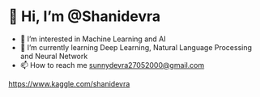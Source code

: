   # 👋 Hi, I’m @Shanidevra
- 👀 I’m interested in Machine Learning and AI
- 🌱 I’m currently learning Deep Learning, Natural Language Processing and Neural Network
- 📫 How to reach me sunnydevra27052000@gmail.com 

https://www.kaggle.com/shanidevra

<!---
Shanidevra/Shanidevra is a ✨ special ✨ repository because its `README.md` (this file) appears on your GitHub profile.
You can click the Preview link to take a look at your changes.
--->
